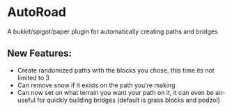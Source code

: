 # AutoRoad
A bukkit/spigot/paper plugin for automatically creating paths and bridges
## New Features:
- Create randomized paths with the blocks you chose, this time its not limited to 3
- Can remove snow if it exists on the path you're making
- Can now set on what terrain you want your path on it, it can even be air-useful for quickly building bridges (default is grass blocks and podzol)
